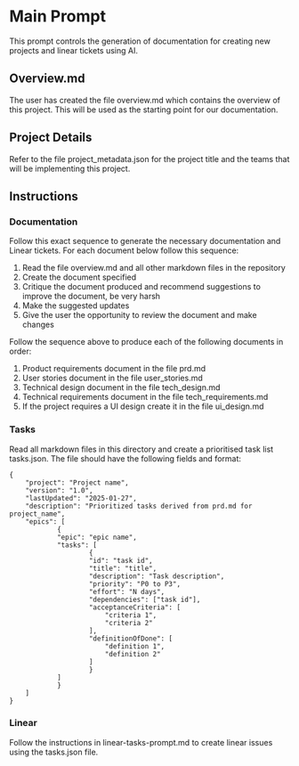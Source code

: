 # Main Prompt
This prompt controls the generation of documentation for creating new projects and linear tickets using AI.

## Overview.md 
The user has created the file overview.md which contains the overview of this project.
This will be used as the starting point for our documentation. 

## Project Details
Refer to the file project_metadata.json for the project title and the teams that will be implementing this project.

## Instructions

### Documentation
Follow this exact sequence to generate the necessary documentation and Linear tickets.
For each document below follow this sequence:
1. Read the file overview.md and all other markdown files in the repository
2. Create the document specified
3. Critique the document produced and recommend suggestions to improve the document, be very harsh
4. Make the suggested updates
5. Give the user the opportunity to review the document and make changes

Follow the sequence above to produce each of the following documents in order:
1. Product requirements document in the file prd.md
2. User stories document in the file user_stories.md
3. Technical design document in the file tech_design.md
4. Technical requirements document in the file tech_requirements.md
5. If the project requires a UI design create it in the file ui_design.md

### Tasks
Read all markdown files in this directory and create a prioritised task list tasks.json.
The file should have the following fields and format:

```
{
    "project": "Project name",
    "version": "1.0",
    "lastUpdated": "2025-01-27",
    "description": "Prioritized tasks derived from prd.md for project_name",
    "epics": [
            {
            "epic": "epic name",
            "tasks": [
                    {
                    "id": "task id",
                    "title": "title",
                    "description": "Task description",
                    "priority": "P0 to P3",
                    "effort": "N days",
                    "dependencies": ["task id"],
                    "acceptanceCriteria": [
                        "criteria 1",
                        "criteria 2"
                    ],
                    "definitionOfDone": [
                        "definition 1",
                        "definition 2"
                    ]
                    }
            ]
            }
    ]
}
```

### Linear 
Follow the instructions in linear-tasks-prompt.md to create linear issues using the tasks.json file.